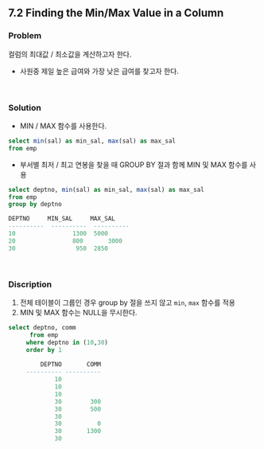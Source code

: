 ## 7.2 Finding the Min/Max Value in a Column
### Problem
컬럼의 최대값 / 최소값을 계산하고자 한다.
- 사원중 제일 높은 급여와 가장 낮은 급여를 찾고자 한다.

<br>

### Solution
- MIN / MAX 함수를 사용한다.
```sql
select min(sal) as min_sal, max(sal) as max_sal
from emp
```

- 부서별 최저 / 최고 연봉을 찾을 때 GROUP BY 절과 함께 MIN 및 MAX 함수를 사용

~~~sql
select deptno, min(sal) as min_sal, max(sal) as max_sal
from emp
group by deptno

DEPTNO     MIN_SAL     MAX_SAL
----------  ----------  ----------
10                1300	5000
20                800		3000
30                 950	2850
~~~

<br>

### Discription

1. 전체 테이블이 그룹인 경우 group by 절을 쓰지 않고 `min`, `max` 함수를 적용 
1. MIN 및 MAX 함수는 NULL을 무시한다.

~~~sql
select deptno, comm
      from emp
     where deptno in (10,30)
     order by 1
     
         DEPTNO       COMM
     ---------- ----------
             10
             10
             10
             30        300
             30        500
             30
             30          0 
             30       1300 
             30
~~~